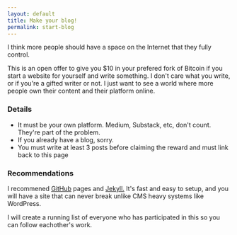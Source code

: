 ```yaml
---
layout: default
title: Make your blog!
permalink: start-blog
---
```


I think more people should have a space on the Internet that they fully control.

This is an open offer to give you $10 in your prefered fork of Bitcoin if you start a website for yourself and write something. I don't care what you write, or if you're a gifted writer or not. I just want to see a world where more people own their content and their platform online.

### Details

- It must be your own platform. Medium, Substack, etc, don't count. They're part of the problem.
- If you already have a blog, sorry.
- You must write at least 3 posts before claiming the reward and must link back to this page

### Recommendations

I recommened [GitHub](https://pages.github.com/) pages and [Jekyll.](http://joshualande.com/jekyll-github-pages-poole) It's fast and easy to setup, and you will have a site that can never break unlike CMS heavy systems like WordPress.

I will create a running list of everyone who has participated in this so you can follow eachother's work.
